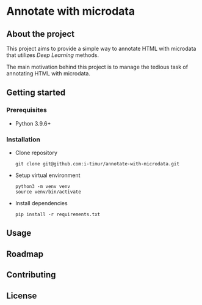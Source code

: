 # Annotate with microdata

## About the project

This project aims to provide a simple way to annotate HTML with microdata that utilizes *Deep Learning* methods.

The main motivation behind this project is to manage the tedious task of annotating HTML with microdata.

## Getting started

### Prerequisites

- Python 3.9.6+

### Installation

- Clone repository
    ```shell
    git clone git@github.com:i-timur/annotate-with-microdata.git
    ```
- Setup virtual environment
    ```shell
    python3 -m venv venv
    source venv/bin/activate
    ```
- Install dependencies
    ```shell
    pip install -r requirements.txt
    ```

## Usage

## Roadmap

## Contributing

## License
